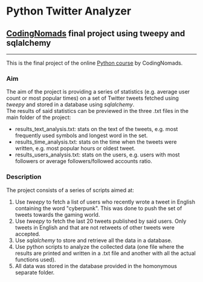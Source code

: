 # Python Twitter Analyzer
## [CodingNomads](https://codingnomads.co/) final project using tweepy and sqlalchemy

---
This is the final project of the online [Python course](https://codingnomads.co/courses/python-bootcamp-online/) by CodingNomads.

### Aim
The aim of the project is providing a series of statistics (e.g. average user count or most popular times) on a set of Twitter tweets fetched using *tweepy* and stored in a database using *sqlalchemy*.  
The results of said statistics can be previewed in the three .txt files in the main folder of the project:
- results_text_analysis.txt: stats on the text of the tweets, e.g. most frequently used symbols and longest word in the set.
- results_time_analysis.txt: stats on the time when the tweets were written, e.g. most popular hours or oldest tweet.
- results_users_analysis.txt: stats on the users, e.g. users with most followers or average followers/followed accounts ratio.
	
### Description
The project consists of a series of scripts aimed at:
1. Use *tweepy* to fetch a list of users who recently wrote a tweet in English containing the word "cyberpunk". This was done to push the set of tweets towards the gaming world.
2. Use *tweepy* to fetch the last 20 tweets published by said users. Only tweets in English and that are not retweets of other tweets were accepted.
3. Use *sqlalchemy* to store and retrieve all the data in a database.
4. Use python scripts to analyze the collected data (one file where the results are printed and written in a .txt file and another with all the actual functions used).
5. All data was stored in the database provided in the homonymous separate folder.
